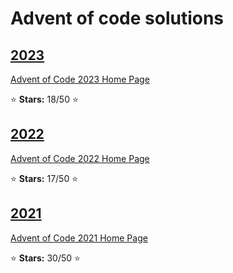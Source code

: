 # Advent of code solutions


## [2023](2023)

[Advent of Code 2023 Home Page](https://adventofcode.com/2023)

:star: **Stars:** 18/50 :star:

## [2022](2022)

[Advent of Code 2022 Home Page](https://adventofcode.com/2022)

:star: **Stars:** 17/50 :star:

## [2021](2021)

[Advent of Code 2021 Home Page](https://adventofcode.com/2021)

:star: **Stars:** 30/50 :star:
